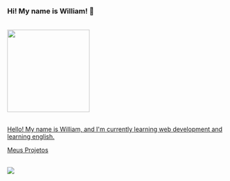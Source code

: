 ### Hi! My name is William! 👋

<br>
<div align="left">
  <a href="https://github.com/WilliamVenancio">
  <img height="190em" src="https://github-readme-stats.vercel.app/api?username=WilliamVenancio&show_icons=true&theme=dark&include_all_commits=true&count_private=true"/>
</div>  
</br>

Hello! My name is William, and I'm currently learning web development and learning english.

<a href="https://drive.google.com/drive/folders/1QykP6TezE87tIpiBTsP62n1f3d617DG3?usp=share_link">Meus Projetos</a>

<br>
<div> 
  <a href="https://www.youtube.com/channel/UC5mFc51DsDSCBBlb6lCxM8w" target="_blank"><img src="https://img.shields.io/badge/YouTube-FF0000?style=for-the-badge&logo=youtube&logoColor=white" target="_blank"></a>
</div>
</br>



